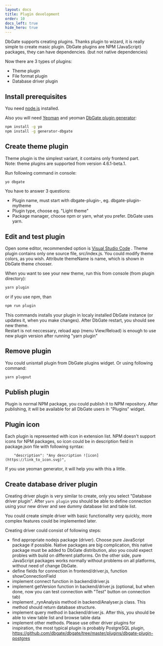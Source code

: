 ```yaml
---
layout: docs
title: Plugin development
order: 10
docs_left: true
hide_hero: true
---
```


DbGate supports creating plugins. Thanks plugin to wizard, it is really simple to create masic plugin. DbGate plugins are NPM (JavaScript) packages, they can have dependencies. (but not native dependencies)

Now there are 3 types of plugins:
- Theme plugin
- File format plugin
- Database driver plugin

## Install prerequisites
You need [node.js](https://nodejs.org) installed. 

Also you will need [Yeoman](https://yeoman.io/) and yeoman [DbGate plugin generator](https://www.npmjs.com/package/generator-dbgate):

```sh
npm install -g yo
npm install -g generator-dbgate
```

## Create theme plugin
Theme plugin is the simplest variant, it contains only frontend part.  
Note: theme plugins are supported from version 4.6.1-beta.1.

Run following command in console:

```sh
yo dbgate
```

You have to answer 3 questions:
- Plugin name, must start with dbgate-plugin-, eg. dbgate-plugin-mytheme
- Plugin type, choose eg. "Light theme"
- Package manager, choose npm or yarn, what you prefer. DbGate uses yarn.

## Edit and test plugin
Open some editor, recommended option is [Visual Studio Code](https://code.visualstudio.com/)  . 
Theme plugin contains only one source file, src/index.js. You could modify theme colors, as you wish. Attribute themeName is name, which is shown in DbGate theme chooser.

When you want to see your new theme, run this from console (from plugin directory):
```sh
yarn plugin
```
or if you use npm, than
```sh
npm run plugin
```
This commands installs your plugin in localy installed DbGate instance (or updates it, when you make changes). After DbGate restart, you should see new theme.  
Restart is not neccessary, reload app (menu View/Reload) is enough to use new plugin version after running "yarn plugin"

## Remove plugin
You could unisntall plugin from DbGate plugins widget. Or using following command:
```sh
yarn plugout
```

## Publish plugin
Plugin is normal NPM package, you could publish it to NPM repository. After publishing, it will be available for all DbGate users in "Plugins" widget.

## Plugin icon
Each plugin is represented with icon in extension list. NPM doesn't support icons for NPM packages, so icon could be in description field in package.json file with following syntax:

```
    "description": "Any description ![icon](https://link_to_icon.svg)",
```

If you use yeoman generator, it will help you with this a little.

## Create database driver plugin
Creating driver plugin is very similar to create, only you select "Database driver plugin". After `yarn plugin` you should be able to define connection using your new driver and see dummy database list and table list.

You could create simple driver with basic functionality very quickly, more complex features could be implemented later.

Creating driver could consist of following steps:
* find appropriate nodejs package (driver). Choose pure JavaScript package if possible. Native packages are big complication, this native package must be added to DbGate distribution, also you could expect probles with build on different platforms. On the other side, pure JavaScript packages works normally without problems on all platforms, without need of change DbGate.
* define fields for connection in frontend/driver.js, function showConnectionField
* implement connect function in backend/driver.js 
* implement getVersion function in backend/driver.js (optional, but when done, now you can test connection with "Test" button on connection tab)
* implement _rynAnalysis method in backend/Analyser.js class. This method should return database structure.
* implement query method in backend/driver.js. After this, you should be able to view table list and browse table data
* implement other methods. Please use other driver plugins for inspiration, the most typical plugin is probably PostgreSQL plugin, https://github.com/dbgate/dbgate/tree/master/plugins/dbgate-plugin-postgres
